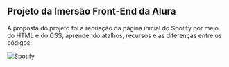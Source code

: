 ## Projeto da Imersão Front-End da Alura

A proposta do projeto foi a recriação da página inicial do Spotify por meio do HTML e do CSS, aprendendo atalhos, recursos e as diferenças entre os códigos.

![Spotify](https://github.com/user-attachments/assets/54eb09f9-6bf0-4804-ab9d-5e65354fa063)
